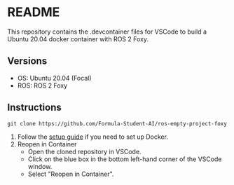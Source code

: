 # README

This repository contains the .devcontainer files for VSCode to build a Ubuntu 20.04 docker container with ROS 2 Foxy.

## Versions
- OS: Ubuntu 20.04 (Focal)
- ROS: ROS 2 Foxy

## Instructions

```
git clone https://github.com/Formula-Student-AI/ros-empty-project-foxy
```

1. Follow the [setup guide](https://bristol-fsai.notion.site/Guides-11c29866e62680b3a193ee29496b3f37) if you need to set up Docker.
2. Reopen in Container
   - Open the cloned repository in VSCode.
   - Click on the blue box in the bottom left-hand corner of the VSCode window.
   - Select "Reopen in Container".
